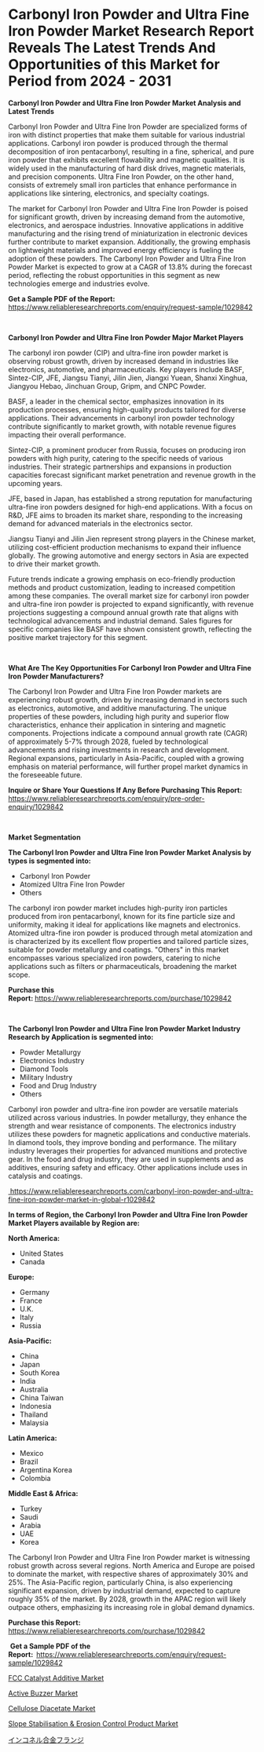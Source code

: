 <p><h1>Carbonyl Iron Powder and Ultra Fine Iron Powder Market Research Report Reveals The Latest Trends And Opportunities of this Market for Period from 2024 - 2031</h1></p><p><strong>Carbonyl Iron Powder and Ultra Fine Iron Powder Market Analysis and Latest Trends</strong></p>
<p><p>Carbonyl Iron Powder and Ultra Fine Iron Powder are specialized forms of iron with distinct properties that make them suitable for various industrial applications. Carbonyl iron powder is produced through the thermal decomposition of iron pentacarbonyl, resulting in a fine, spherical, and pure iron powder that exhibits excellent flowability and magnetic qualities. It is widely used in the manufacturing of hard disk drives, magnetic materials, and precision components. Ultra Fine Iron Powder, on the other hand, consists of extremely small iron particles that enhance performance in applications like sintering, electronics, and specialty coatings.</p><p>The market for Carbonyl Iron Powder and Ultra Fine Iron Powder is poised for significant growth, driven by increasing demand from the automotive, electronics, and aerospace industries. Innovative applications in additive manufacturing and the rising trend of miniaturization in electronic devices further contribute to market expansion. Additionally, the growing emphasis on lightweight materials and improved energy efficiency is fueling the adoption of these powders. The Carbonyl Iron Powder and Ultra Fine Iron Powder Market is expected to grow at a CAGR of 13.8% during the forecast period, reflecting the robust opportunities in this segment as new technologies emerge and industries evolve.</p></p>
<p><strong>Get a Sample PDF of the Report:&nbsp;</strong> <a href="https://www.reliableresearchreports.com/enquiry/request-sample/1029842">https://www.reliableresearchreports.com/enquiry/request-sample/1029842</a></p>
<p>&nbsp;</p>
<p><strong>Carbonyl Iron Powder and Ultra Fine Iron Powder Major Market Players</strong></p>
<p><p>The carbonyl iron powder (CIP) and ultra-fine iron powder market is observing robust growth, driven by increased demand in industries like electronics, automotive, and pharmaceuticals. Key players include BASF, Sintez-CIP, JFE, Jiangsu Tianyi, Jilin Jien, Jiangxi Yuean, Shanxi Xinghua, Jiangyou Hebao, Jinchuan Group, Gripm, and CNPC Powder.</p><p>BASF, a leader in the chemical sector, emphasizes innovation in its production processes, ensuring high-quality products tailored for diverse applications. Their advancements in carbonyl iron powder technology contribute significantly to market growth, with notable revenue figures impacting their overall performance.</p><p>Sintez-CIP, a prominent producer from Russia, focuses on producing iron powders with high purity, catering to the specific needs of various industries. Their strategic partnerships and expansions in production capacities forecast significant market penetration and revenue growth in the upcoming years.</p><p>JFE, based in Japan, has established a strong reputation for manufacturing ultra-fine iron powders designed for high-end applications. With a focus on R&D, JFE aims to broaden its market share, responding to the increasing demand for advanced materials in the electronics sector.</p><p>Jiangsu Tianyi and Jilin Jien represent strong players in the Chinese market, utilizing cost-efficient production mechanisms to expand their influence globally. The growing automotive and energy sectors in Asia are expected to drive their market growth.</p><p>Future trends indicate a growing emphasis on eco-friendly production methods and product customization, leading to increased competition among these companies. The overall market size for carbonyl iron powder and ultra-fine iron powder is projected to expand significantly, with revenue projections suggesting a compound annual growth rate that aligns with technological advancements and industrial demand. Sales figures for specific companies like BASF have shown consistent growth, reflecting the positive market trajectory for this segment.</p></p>
<p>&nbsp;</p>
<p><strong>What Are The Key Opportunities For Carbonyl Iron Powder and Ultra Fine Iron Powder Manufacturers?</strong></p>
<p><p>The Carbonyl Iron Powder and Ultra Fine Iron Powder markets are experiencing robust growth, driven by increasing demand in sectors such as electronics, automotive, and additive manufacturing. The unique properties of these powders, including high purity and superior flow characteristics, enhance their application in sintering and magnetic components. Projections indicate a compound annual growth rate (CAGR) of approximately 5-7% through 2028, fueled by technological advancements and rising investments in research and development. Regional expansions, particularly in Asia-Pacific, coupled with a growing emphasis on material performance, will further propel market dynamics in the foreseeable future.</p></p>
<p><strong>Inquire or Share Your Questions If Any Before Purchasing This Report:</strong> <a href="https://www.reliableresearchreports.com/enquiry/pre-order-enquiry/1029842">https://www.reliableresearchreports.com/enquiry/pre-order-enquiry/1029842</a></p>
<p>&nbsp;</p>
<p><strong>Market Segmentation</strong></p>
<p><strong>The Carbonyl Iron Powder and Ultra Fine Iron Powder Market Analysis by types is segmented into:</strong></p>
<p><ul><li>Carbonyl Iron Powder</li><li>Atomized Ultra Fine Iron Powder</li><li>Others</li></ul></p>
<p><p>The carbonyl iron powder market includes high-purity iron particles produced from iron pentacarbonyl, known for its fine particle size and uniformity, making it ideal for applications like magnets and electronics. Atomized ultra-fine iron powder is produced through metal atomization and is characterized by its excellent flow properties and tailored particle sizes, suitable for powder metallurgy and coatings. "Others" in this market encompasses various specialized iron powders, catering to niche applications such as filters or pharmaceuticals, broadening the market scope.</p></p>
<p><strong>Purchase this Report:&nbsp;</strong><a href="https://www.reliableresearchreports.com/purchase/1029842">https://www.reliableresearchreports.com/purchase/1029842</a></p>
<p>&nbsp;</p>
<p><strong>The Carbonyl Iron Powder and Ultra Fine Iron Powder Market Industry Research by Application is segmented into:</strong></p>
<p><ul><li>Powder Metallurgy</li><li>Electronics Industry</li><li>Diamond Tools</li><li>Military Industry</li><li>Food and Drug Industry</li><li>Others</li></ul></p>
<p><p>Carbonyl iron powder and ultra-fine iron powder are versatile materials utilized across various industries. In powder metallurgy, they enhance the strength and wear resistance of components. The electronics industry utilizes these powders for magnetic applications and conductive materials. In diamond tools, they improve bonding and performance. The military industry leverages their properties for advanced munitions and protective gear. In the food and drug industry, they are used in supplements and as additives, ensuring safety and efficacy. Other applications include uses in catalysis and coatings.</p></p>
<p><a href="https://www.reliableresearchreports.com/carbonyl-iron-powder-and-ultra-fine-iron-powder-market-in-global-r1029842">&nbsp;https://www.reliableresearchreports.com/carbonyl-iron-powder-and-ultra-fine-iron-powder-market-in-global-r1029842</a></p>
<p><strong>In terms of Region, the Carbonyl Iron Powder and Ultra Fine Iron Powder Market Players available by Region are:</strong></p>
<p>
    <p> <strong> North America: </strong>
        <ul>
            <li>United States</li>
            <li>Canada</li>
        </ul>
        </p> 
    <p> <strong> Europe: </strong>
        <ul>
            <li>Germany</li>
            <li>France</li>
            <li>U.K.</li>
            <li>Italy</li>
            <li>Russia</li>
        </ul>
        </p> 
    <p> <strong> Asia-Pacific: </strong>
        <ul>
            <li>China</li>
            <li>Japan</li>
            <li>South Korea</li>
            <li>India</li>
            <li>Australia</li>
            <li>China Taiwan</li>
            <li>Indonesia</li>
            <li>Thailand</li>
            <li>Malaysia</li>
        </ul>
        </p> 
    <p> <strong> Latin America: </strong>
        <ul>
            <li>Mexico</li>
            <li>Brazil</li>
            <li>Argentina Korea</li>
            <li>Colombia</li>
        </ul>
        </p> 
    <p> <strong> Middle East & Africa: </strong>
        <ul>
            <li>Turkey</li>
            <li>Saudi</li>
            <li>Arabia</li>
            <li>UAE</li>
            <li>Korea</li>
        </ul>
    </p>
    </p>
<p><p>The Carbonyl Iron Powder and Ultra Fine Iron Powder market is witnessing robust growth across several regions. North America and Europe are poised to dominate the market, with respective shares of approximately 30% and 25%. The Asia-Pacific region, particularly China, is also experiencing significant expansion, driven by industrial demand, expected to capture roughly 35% of the market. By 2028, growth in the APAC region will likely outpace others, emphasizing its increasing role in global demand dynamics.</p></p>
<p><strong>Purchase this Report: </strong><a href="https://www.reliableresearchreports.com/purchase/1029842">https://www.reliableresearchreports.com/purchase/1029842</a></p>
<p>&nbsp;<strong>Get a Sample PDF of the Report:&nbsp;&nbsp;</strong><a href="https://www.reliableresearchreports.com/enquiry/request-sample/1029842">https://www.reliableresearchreports.com/enquiry/request-sample/1029842</a></p>
<p><strong></strong></p>
<p><p><a href="https://github.com/SanjidaKhan901/Market-Research-Report-List-1/blob/main/fcc-catalyst-additive-market.md">FCC Catalyst Additive Market</a></p><p><a href="https://medium.com/@waddy46852/the-growth-of-the-active-buzzer-market-has-been-significant-driven-by-various-critical-factors-ed3735ccdaf1">Active Buzzer Market</a></p><p><a href="https://medium.com/@lawrencekelley6262/the-cellulose-diacetate-market-decisions-are-mostly-driven-by-resource-optimization-and-5b1482a0a628">Cellulose Diacetate Market</a></p><p><a href="https://github.com/olyy49keyt/Market-Research-Report-List-1/blob/main/slope-stabilisation-erosion-control-product-market.md">Slope Stabilisation & Erosion Control Product Market</a></p><p><a href="https://medium.com/@qarpaiop35/inconel-alloy-flang-market-%E3%81%AE%E3%82%B0%E3%83%AD%E3%83%BC%E3%83%90%E3%83%AB%E5%B8%82%E5%A0%B4%E6%A6%82%E8%A6%81%E3%81%AF-%E4%B8%96%E7%95%8C%E3%81%8A%E3%82%88%E3%81%B3%E4%B8%BB%E8%A6%81%E5%B8%82%E5%A0%B4%E3%81%AB%E3%81%8A%E3%81%91%E3%82%8B%E6%A5%AD%E7%95%8C%E3%81%AB%E5%BD%B1%E9%9F%BF%E3%82%92%E4%B8%8E%E3%81%88%E3%82%8B%E4%B8%BB%E8%A6%81%E3%81%AA%E3%83%88%E3%83%AC%E3%83%B3%E3%83%89%E3%81%AB%E3%81%A4%E3%81%84%E3%81%A6-%E7%8B%AC%E8%87%AA%E3%81%AE%E8%A6%96%E7%82%B9%E3%82%92%E6%8F%90%E4%BE%9B%E3%81%97%E3%81%BE%E3%81%99-155c942fc73a">インコネル合金フランジ</a></p></p>